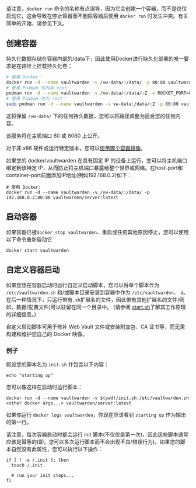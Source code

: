 请注意，`docker run` 命令的名称有点误导，因为它会创建一个容器，而不是仅仅启动它，这会导致在停止容器而不删除容器后使用 `docker run` 时发生冲突。有关简单的开始，请参见下文。

## 创建容器

持久化数据存储在容器内部的/data下，因此使用Docker进行持久化部署的唯一要求是在路径上挂载持久化卷：

```sh
# 使用 Docker：
docker run -d --name vaultwarden -v /vw-data/:/data/ -p 80:80 vaultwarden/server:latest
# 使用 Podman 作为非 root：
podman run -d --name vaultwarden -v /vw-data/:/data/:Z -e ROCKET_PORT=8080 -p 8080:8080 vaultwarden/server:latest
# 使用 Podman 作为 root：
sudo podman run -d --name vaultwarden -v vw-data:/data/:Z -p 80:80 vaultwarden/server:latest
```

这将保留 `/vw-data/` 下的任何持久数据，您可以将路径调整为适合您的任何内容。

该服务将在主机端口 80 或 8080 上公开。

对于非 x86 硬件或运行特定版本，您可以[使用哪个容器镜像](Which-container-image-to-use)。

如果您的 docker/vaultwarden 在具有固定 IP 的设备上运行，您可以将主机端口绑定到该特定 IP，从而防止将主机端口暴露给整个世界或网络。在host-port和container-port前面添加IP地址(例如192.168.0.2)如下：

```
# 使用 Docker:
docker run -d --name vaultwarden -v /vw-data/:/data/ -p 192.168.0.2:80:80 vaultwarden/server:latest
```

## 启动容器

如果容器已被`docker stop vaultwarden`、重启或任何其他原因停止，您可以使用以下命令重新启动它
```
docker start vaultwarden
```

## 自定义容器启动

如果您想在容器启动时运行自定义启动脚本，您可以将单个脚本作为 `/etc/vaultwarden.sh` 和/或脚本目录安装到容器中作为 `/etc/vaultwarden。 d`。在后一种情况下，只运行带有`.sh`扩展名的文件，因此带有其他扩展名的文件(例如，数据/配置文件)可以驻留在同一个目录中。 (请参阅 [start.sh](https://github.com/dani-garcia/vaultwarden/blob/master/docker/start.sh)了解其工作原理的详细信息。)

自定义启动脚本可用于修补 Web Vault 文件或安装附加包、CA 证书等，而无需构建和维护您自己的 Docker 映像。

### 例子

假设您的脚本名为 `init.sh` 并包含以下内容：
```
echo "starting up"
```

您可以像这样在启动时运行脚本：
```
docker run -d --name vaultwarden -v $(pwd)/init.sh:/etc/vaultwarden.sh <other docker args...> vaultwarden/server:latest
```

如果你运行 `docker logs vaultwarden`，你现在应该看到 `starting up` 作为输出的第一行。

请注意，每次容器启动时都会运行 init 脚本(不仅仅是第一次)，因此这些脚本通常应该是幂等的(即，您可以多次运行脚本而不会出现不良/错误行为)。如果您的脚本自然没有此属性，您可以执行以下操作： 
```
if [ ! -e /.init ]; then
  touch /.init

  # run your init steps...
fi
```
